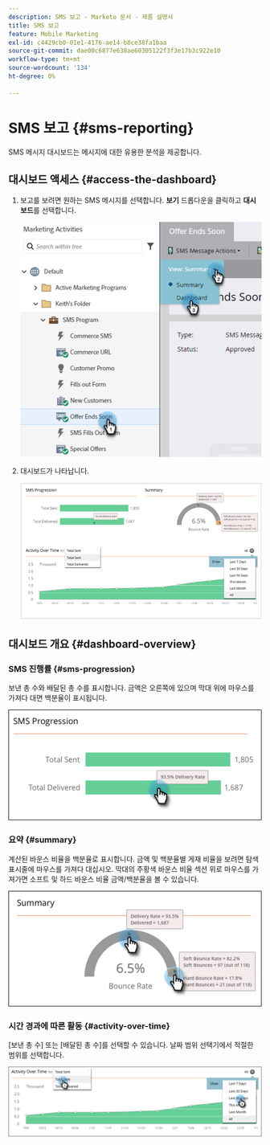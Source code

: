 ```yaml
---
description: SMS 보고 - Marketo 문서 - 제품 설명서
title: SMS 보고
feature: Mobile Marketing
exl-id: c4429cb0-01e1-4176-ae14-b8ce38fa1baa
source-git-commit: dae00c6877e638ae60305122f3f3e17b3c922e10
workflow-type: tm+mt
source-wordcount: '134'
ht-degree: 0%

---
```


# SMS 보고 {#sms-reporting}

SMS 메시지 대시보드는 메시지에 대한 유용한 분석을 제공합니다.

## 대시보드 액세스 {#access-the-dashboard}

1. 보고를 보려면 원하는 SMS 메시지를 선택합니다. **보기** 드롭다운을 클릭하고 **대시보드**&#x200B;를 선택합니다.

   ![](assets/sms-reporting-1.png)

1. 대시보드가 나타납니다.

   ![](assets/sms-reporting-2.png)

## 대시보드 개요 {#dashboard-overview}

### SMS 진행률 {#sms-progression}

보낸 총 수와 배달된 총 수를 표시합니다. 금액은 오른쪽에 있으며 막대 위에 마우스를 가져다 대면 백분율이 표시됩니다.

![](assets/sms-reporting-3.png)

### 요약 {#summary}

계산된 바운스 비율을 백분율로 표시합니다. 금액 및 백분율별 게재 비율을 보려면 탐색 표시줄에 마우스를 가져다 대십시오. 막대의 주황색 바운스 비율 섹션 위로 마우스를 가져가면 소프트 및 하드 바운스 비율 금액/백분율을 볼 수 있습니다.

![](assets/sms-reporting-4.png)

### 시간 경과에 따른 활동 {#activity-over-time}

[보낸 총 수] 또는 [배달된 총 수]를 선택할 수 있습니다. 날짜 범위 선택기에서 적절한 범위를 선택합니다.

![](assets/sms-reporting-5.png)
